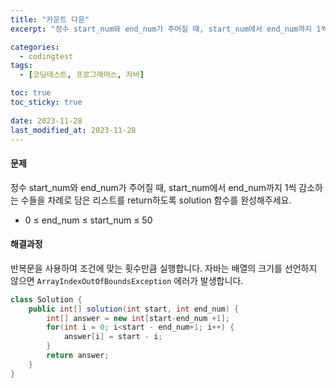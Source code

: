 ```yaml
---
title: "카운트 다운"
excerpt: "정수 start_num와 end_num가 주어질 때, start_num에서 end_num까지 1씩 감소하는 수들을 차례로 담은 리스트를 return하도록 solution 함수를 완성해주세요."

categories:
  - codingtest
tags:
  - [코딩테스트, 프로그래머스, 자바]

toc: true
toc_sticky: true
 
date: 2023-11-28
last_modified_at: 2023-11-28
---
```


#### 문제
정수 start_num와 end_num가 주어질 때, start_num에서 end_num까지 1씩 감소하는 수들을 차례로 담은 리스트를 return하도록 solution 함수를 완성해주세요.

- 0 ≤ end_num ≤ start_num ≤ 50

#### 해결과정
반복문을 사용하여 조건에 맞는 횟수만큼 실행합니다. 자바는 배열의 크기를 선언하지 않으면 `ArrayIndexOutOfBoundsException` 에러가 발생합니다.

```java
class Solution {
    public int[] solution(int start, int end_num) {
        int[] answer = new int[start-end_num +1];
        for(int i = 0; i<start - end_num+1; i++) {
            answer[i] = start - i;
        }
        return answer;
    }
}
```